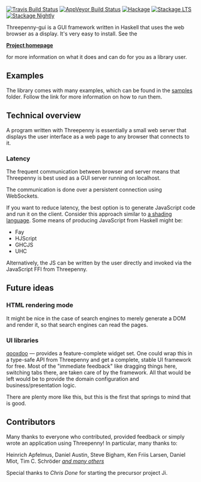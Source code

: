 [![Travis Build Status](https://travis-ci.org/HeinrichApfelmus/threepenny-gui.png)](https://travis-ci.org/HeinrichApfelmus/threepenny-gui)
[![AppVeyor Build Status](https://ci.appveyor.com/api/projects/status/github/HeinrichApfelmus/threepenny-gui?svg=true)](https://ci.appveyor.com/project/HeinrichApfelmus/threepenny-gui)
[![Hackage](https://img.shields.io/hackage/v/threepenny-gui.svg)](https://hackage.haskell.org/package/threepenny-gui)
[![Stackage LTS](http://stackage.org/package/threepenny-gui/badge/lts)](http://stackage.org/lts/package/threepenny-gui)
[![Stackage Nightly](http://stackage.org/package/threepenny-gui/badge/nightly)](http://stackage.org/nightly/package/threepenny-gui)

Threepenny-gui is a GUI framework written in Haskell that uses the web browser as a display. It's very easy to install. See the

  [**Project homepage**](http://wiki.haskell.org/Threepenny-gui)

for more information on what it does and can do for you as a library user.

## Examples

The library comes with many examples, which can be found in the [samples](https://github.com/HeinrichApfelmus/threepenny-gui/tree/master/samples#readme) folder. Follow the link for more information on how to run them.

## Technical overview

A program written with Threepenny is essentially a small web server that displays the user interface as a web page to any browser that connects to it.

### Latency

The frequent communication between browser and server
means that Threepenny is best used as a GUI server running on localhost.

The communication is done over a persistent connection using WebSockets.

If you want to reduce latency, the best option is to generate JavaScript
code and run it on the client. Consider this approach similar to [a
shading language](http://en.wikipedia.org/wiki/Shading_language). Some means of producing JavaScript from Haskell might be:

* Fay
* HJScript
* GHCJS
* UHC

Alternatively, the JS can be written by the user directly and invoked via the JavaScript FFI from Threepenny.

## Future ideas

### HTML rendering mode

It might be nice in the case of search engines to merely generate a DOM and render it, so that search engines can read the pages.

### UI libraries

[qooxdoo](http://qooxdoo.org/demo) — provides a feature-complete widget set. One could wrap this in a type-safe API from Threepenny and get a complete, stable UI framework for free. Most of the "immediate feedback" like dragging things here, switching tabs there, are taken care of by the framework. All that would be left would be to provide the domain configuration and business/presentation logic.

There are plenty more like this, but this is the first that springs to
mind that is good.

## Contributors

Many thanks to everyone who contributed, provided feedback or simply wrote an application using Threepenny! In particular, many thanks to:

Heinrich Apfelmus, Daniel Austin, Steve Bigham, Ken Friis Larsen, Daniel Mlot, Tim C. Schröder [*and many others*](CONTRIBUTORS)

Special thanks to *Chris Done* for starting the precursor project Ji.
